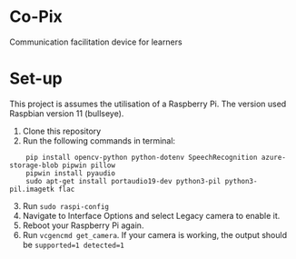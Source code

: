 # Co-Pix
Communication facilitation device for learners

# Set-up

This project is assumes the utilisation of a Raspberry Pi. The version used Raspbian version 11 (bullseye). 

1. Clone this repository
2. Run the following commands in terminal:

```
    pip install opencv-python python-dotenv SpeechRecognition azure-storage-blob pipwin pillow 
    pipwin install pyaudio
    sudo apt-get install portaudio19-dev python3-pil python3-pil.imagetk flac
```
3. Run ``sudo raspi-config``
4. Navigate to Interface Options and select Legacy camera to enable it.
5. Reboot your Raspberry Pi again.
6. Run ``vcgencmd get_camera``. If your camera is working, the output should be ``supported=1 detected=1``

